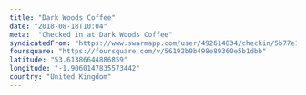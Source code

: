 ```yaml
---
title: "Dark Woods Coffee"
date: "2018-08-18T10:04"
meta:  "Checked in at Dark Woods Coffee"
syndicatedFrom: "https://www.swarmapp.com/user/492614834/checkin/5b77e123811045002bc95f14"
foursquare: "https://foursquare.com/v/56192b9b498e89360e5b1dbb"
latitude: "53.61386644886859"
longitude: "-1.9060147835573442"
country: "United Kingdom"
---
```



